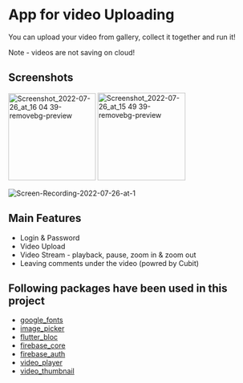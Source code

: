 # App for video Uploading

You can upload your video from gallery, collect it together and run it!

Note - videos are not saving on cloud! 

## Screenshots

<img width="174" alt="Screenshot_2022-07-26_at_16 04 39-removebg-preview" src="https://user-images.githubusercontent.com/56077514/181025796-18fdf6eb-eb71-4c86-ba21-b86e2c3a8b32.png"> <img width="175" alt="Screenshot_2022-07-26_at_15 49 39-removebg-preview" src="https://user-images.githubusercontent.com/56077514/181025078-1289faa4-fdff-4df5-a560-fb9d864e3f8a.png">

![Screen-Recording-2022-07-26-at-1](https://user-images.githubusercontent.com/56077514/181039147-1f28e5f5-33fb-4908-8613-d9b17c143a49.gif)


## Main Features

 - Login & Password
 - Video Upload
 - Video Stream - playback, pause, zoom in & zoom out
 - Leaving comments under the video (powred by Cubit)
 
## Following packages have been used in this project

- [google_fonts](https://pub.dev/packages/google_fonts)
- [image_picker](https://pub.dev/packages/image_picker)
- [flutter_bloc](https://pub.dev/packages/flutter_bloc)
- [firebase_core](https://pub.dev/packages/firebase_core)
- [firebase_auth](https://pub.dev/packages/firebase_auth)
- [video_player](https://pub.dev/packages/video_player)
- [video_thumbnail](https://pub.dev/packages/video_thumbnail)
